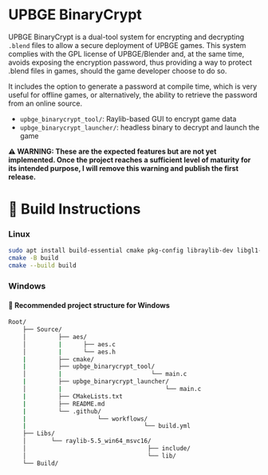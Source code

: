 # UPBGE BinaryCrypt

UPBGE BinaryCrypt is a dual-tool system for encrypting and decrypting `.blend` files to allow a secure deployment of UPBGE games.
This system complies with the GPL license of UPBGE/Blender and, at the same time, avoids exposing the encryption password, 
thus providing a way to protect .blend files in games, should the game developer choose to do so.

It includes the option to generate a password at compile time, which is very useful for offline games, or alternatively, 
the ability to retrieve the password from an online source.

- `upbge_binarycrypt_tool/`: Raylib-based GUI to encrypt game data
- `upbge_binarycrypt_launcher/`: headless binary to decrypt and launch the game

**⚠️ WARNING: These are the expected features but are not yet implemented. Once the project reaches a sufficient level of maturity
for its intended purpose, I will remove this warning and publish the first release.**

# 🔧 Build Instructions

### Linux
```bash
sudo apt install build-essential cmake pkg-config libraylib-dev libgl1-mesa-dev openssl
cmake -B build
cmake --build build
```

### Windows
#### 📁 Recommended project structure for Windows
```bash
Root/
    ├── Source/
    │         ├── aes/
    │         |      ├── aes.c
    │         |      └── aes.h
    |         ├── cmake/
    |         ├── upbge_binarycrypt_tool/
    │         |                         └── main.c
    |         ├── upbge_binarycrypt_launcher/
    │         |                             └── main.c
    |         ├── CMakeLists.txt
    |         ├── README.md
    |         └── .github/
    |                    └── workflows/
    |                                 └── build.yml
    ├── Libs/
    │       └── raylib-5.5_win64_msvc16/
    │                                  ├── include/
    │                                  └── lib/
    └── Build/
```
